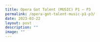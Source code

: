 ```yaml
---
title: Opera Got Talent (MUSIC) P1 – P3
permalink: /opera-got-talent-music-p1-p3/
date: 2023-03-22
layout: post
description: ""
image: ""
---
```


